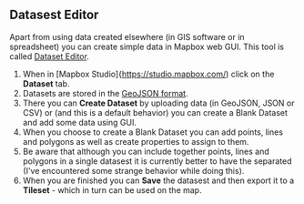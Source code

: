## Datasest Editor

Apart from using data created elsewhere (in GIS software or in spreadsheet) you can create simple data in Mapbox web GUI.
This tool is called [Dataset Editor](https://www.mapbox.com/studio/datasets/). 

1. When in [Mapbox Studio]{https://studio.mapbox.com/) click on the **Dataset** tab.
2. Datasets are stored in the [GeoJSON format](https://www.mapbox.com/help/define-geojson). 
3. There you can **Create Dataset** by uploading data (in GeoJSON, JSON or CSV) or (and this is a default behavior) you can create a Blank Dataset and add some data using GUI. 
4. When you choose to create a Blank Dataset you can add points, lines and polygons as well as create properties to assign to them.
5. Be aware that although you can include together points, lines and polygons in a single datasest it is currently better to have the separated (I've encountered some strange behavior while doing this).
6. When you are finished you can **Save** the datasest and then export it to a **Tileset** - which in turn can be used on the map. 
